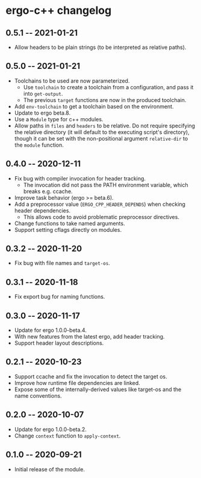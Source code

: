 # ergo-c++ changelog

## 0.5.1  -- 2021-01-21
* Allow headers to be plain strings (to be interpreted as relative paths).

## 0.5.0  -- 2021-01-21
* Toolchains to be used are now parameterized.
  * Use `toolchain` to create a toolchain from a configuration, and pass it into
    `get-output`.
  * The previous `target` functions are now in the produced toolchain.
* Add `env-toolchain` to get a toolchain based on the environment.
* Update to ergo beta.8.
* Use a `Module` type for c++ modules.
* Allow paths in `files` and `headers` to be relative. Do not require specifying
  the relative directory (it will default to the executing script's directory),
  though it can be set with the non-positional argument `relative-dir` to the
  `module` function.

## 0.4.0  -- 2020-12-11
* Fix bug with compiler invocation for header tracking.
  * The invocation did not pass the PATH environment variable, which breaks
    e.g. ccache.
* Improve task behavior (ergo >= beta.6).
* Add a preprocessor value (`ERGO_CPP_HEADER_DEPENDS`) when checking header dependencies.
  * This allows code to avoid problematic preprocessor directives.
* Change functions to take named arguments.
* Support setting cflags directly on modules.

## 0.3.2  -- 2020-11-20
* Fix bug with file names and `target-os`.

## 0.3.1  -- 2020-11-18
* Fix export bug for naming functions.

## 0.3.0  -- 2020-11-17
* Update for ergo 1.0.0-beta.4.
* With new features from the latest ergo, add header tracking.
* Support header layout descriptions.

## 0.2.1  -- 2020-10-23
* Support ccache and fix the invocation to detect the target os.
* Improve how runtime file dependencies are linked.
* Expose some of the internally-derived values like target-os and the name conventions.

## 0.2.0  -- 2020-10-07
* Update for ergo 1.0.0-beta.2.
* Change `context` function to `apply-context`.

## 0.1.0  -- 2020-09-21
* Initial release of the module.
